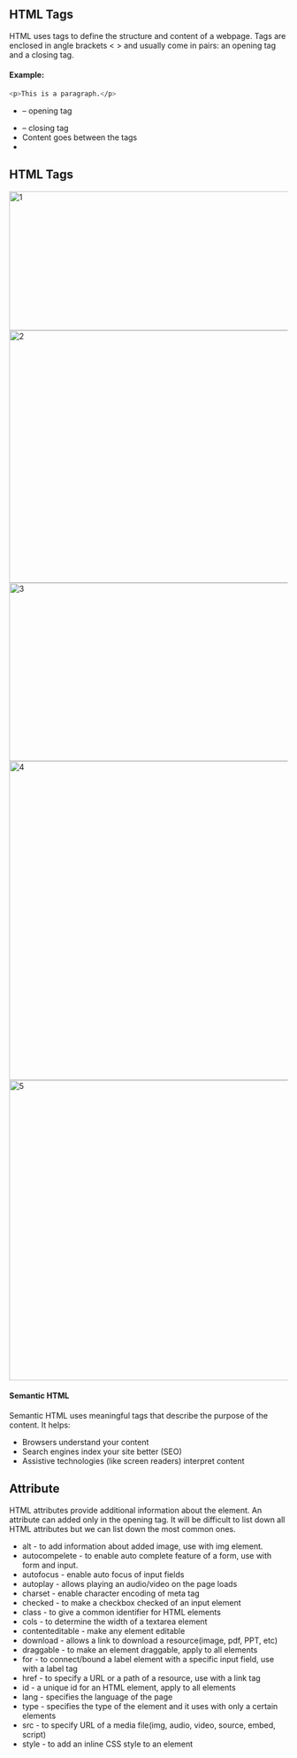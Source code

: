 ## HTML Tags

HTML uses tags to define the structure and content of a webpage. Tags are enclosed in angle brackets < > and usually come in pairs: an opening tag and a closing tag.

#### Example:

```bash
<p>This is a paragraph.</p>
```

- <p> – opening tag
- </p> – closing tag
- Content goes between the tags
-

## HTML Tags

<img width="816" height="251" alt="1" src="https://github.com/user-attachments/assets/f797c8f8-52a2-441c-92b4-61f394c6f1ee" />
<img width="828" height="456" alt="2" src="https://github.com/user-attachments/assets/32d32dd8-e9cc-418f-93d4-8294ca233a25" />
<img width="771" height="322" alt="3" src="https://github.com/user-attachments/assets/dbddee50-9372-4d95-a336-2ebbdae6cb3a" />
<img width="826" height="576" alt="4" src="https://github.com/user-attachments/assets/dd05d3df-370a-441a-8beb-7cfa73e3eca5" />
<img width="842" height="542" alt="5" src="https://github.com/user-attachments/assets/292a5a69-03c4-471f-87d4-8a22f78b0ea1" />

#### Semantic HTML

Semantic HTML uses meaningful tags that describe the purpose of the content. It helps:

- Browsers understand your content
- Search engines index your site better (SEO)
- Assistive technologies (like screen readers) interpret content

## Attribute

HTML attributes provide additional information about the element. An attribute can added only in the opening tag. It will be difficult to list down all HTML attributes but we can list down the most common ones.

- alt - to add information about added image, use with img element.
- autocompelete - to enable auto complete feature of a form, use with form and input.
- autofocus - enable auto focus of input fields
- autoplay - allows playing an audio/video on the page loads
- charset - enable character encoding of meta tag
- checked - to make a checkbox checked of an input element
- class - to give a common identifier for HTML elements
- cols - to determine the width of a textarea element
- contenteditable - make any element editable
- download - allows a link to download a resource(image, pdf, PPT, etc)
- draggable - to make an element draggable, apply to all elements
- for - to connect/bound a label element with a specific input field, use with a label tag
- href - to specify a URL or a path of a resource, use with a link tag
- id - a unique id for an HTML element, apply to all elements
- lang - specifies the language of the page
- type - specifies the type of the element and it uses with only a certain elements
- src - to specify URL of a media file(img, audio, video, source, embed, script)
- style - to add an inline CSS style to an element
